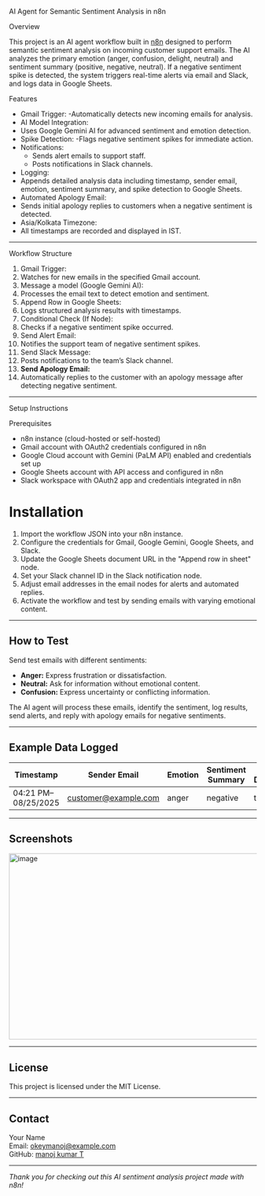  AI Agent for Semantic Sentiment Analysis in n8n

 Overview

This project is an AI agent workflow built in [n8n](https://n8n.io/) designed to perform semantic sentiment analysis on incoming customer support emails. The AI analyzes the primary emotion (anger, confusion, delight, neutral) and sentiment summary (positive, negative, neutral). If a negative sentiment spike is detected, the system triggers real-time alerts via email and Slack, and logs data in Google Sheets.

 Features

- Gmail Trigger:
-Automatically detects new incoming emails for analysis.
- AI Model Integration:
-  Uses Google Gemini AI for advanced sentiment and emotion detection.
- Spike Detection:
-Flags negative sentiment spikes for immediate action.
- Notifications:
  - Sends alert emails to support staff.
  - Posts notifications in Slack channels.
- Logging:
- Appends detailed analysis data including timestamp, sender email, emotion, sentiment summary, and spike detection to Google Sheets.
- Automated Apology Email:
- Sends initial apology replies to customers when a negative sentiment is detected.
- Asia/Kolkata Timezone:
- All timestamps are recorded and displayed in IST.

---

Workflow Structure

1. Gmail Trigger:
2. Watches for new emails in the specified Gmail account.
3. Message a model (Google Gemini AI):
4.  Processes the email text to detect emotion and sentiment.
5. Append Row in Google Sheets:
6.  Logs structured analysis results with timestamps.
7. Conditional Check (If Node):
8. Checks if a negative sentiment spike occurred.
9. Send Alert Email:
10.  Notifies the support team of negative sentiment spikes.
11. Send Slack Message:
12. Posts notifications to the team’s Slack channel.
13. **Send Apology Email:**
14. Automatically replies to the customer with an apology message after detecting negative sentiment.

---

 Setup Instructions

Prerequisites

- n8n instance (cloud-hosted or self-hosted)
- Gmail account with OAuth2 credentials configured in n8n
- Google Cloud account with Gemini (PaLM API) enabled and credentials set up
- Google Sheets account with API access and configured in n8n
- Slack workspace with OAuth2 app and credentials integrated in n8n

# Installation

1. Import the workflow JSON into your n8n instance.
2. Configure the credentials for Gmail, Google Gemini, Google Sheets, and Slack.
3. Update the Google Sheets document URL in the "Append row in sheet" node.
4. Set your Slack channel ID in the Slack notification node.
5. Adjust email addresses in the email nodes for alerts and automated replies.
6. Activate the workflow and test by sending emails with varying emotional content.

---

## How to Test

Send test emails with different sentiments:

- **Anger:** Express frustration or dissatisfaction.
- **Neutral:** Ask for information without emotional content.
- **Confusion:** Express uncertainty or conflicting information.

The AI agent will process these emails, identify the sentiment, log results, send alerts, and reply with apology emails for negative sentiments.

---

## Example Data Logged

| Timestamp          | Sender Email            | Emotion  | Sentiment Summary | Spike Detected |
|--------------------|------------------------|----------|-------------------|----------------|
| 04:21 PM–08/25/2025| customer@example.com    | anger    | negative          | true           |

---

## Screenshots


<img width="758" height="379" alt="image" src="https://github.com/user-attachments/assets/6f5f2c6e-d6c1-47ac-aad8-f42a0901cd3a" />

---



## License

This project is licensed under the MIT License.

---

## Contact

Your Name  
Email: okeymanoj@example.com  
GitHub: [manoj kumar T](https://github.com/techtribe01)

---

*Thank you for checking out this AI sentiment analysis project made with n8n!*

